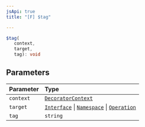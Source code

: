```yaml
---
jsApi: true
title: "[F] $tag"

---
```

```ts
$tag(
   context, 
   target, 
   tag): void
```

## Parameters

| Parameter | Type |
| :------ | :------ |
| `context` | [`DecoratorContext`](../interfaces/DecoratorContext.md) |
| `target` | [`Interface`](../interfaces/Interface.md) \| [`Namespace`](../interfaces/Namespace.md) \| [`Operation`](../interfaces/Operation.md) |
| `tag` | `string` |
